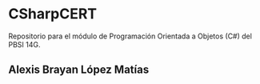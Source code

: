# CSharpCERT
Repositorio para el módulo de Programación Orientada a Objetos (C#) del PBSI
14G.

## Alexis Brayan López Matías
